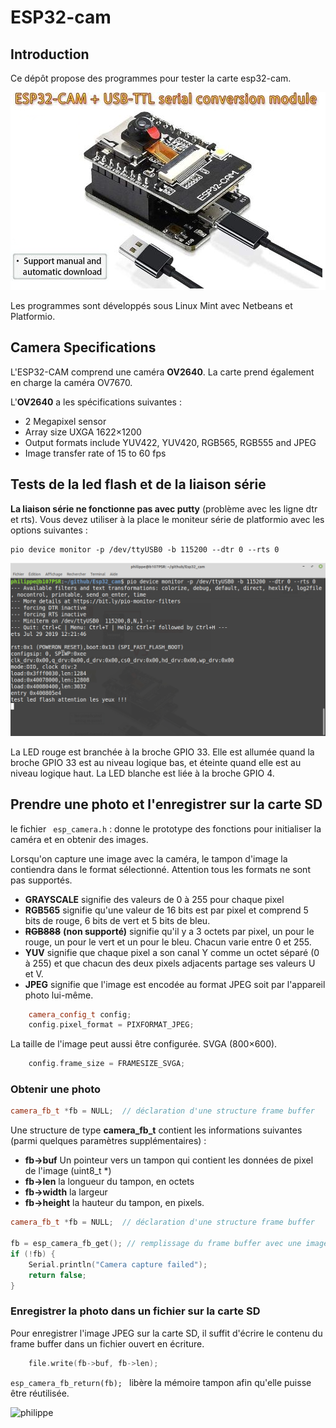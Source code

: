 ﻿# ESP32-cam

## Introduction
Ce dépôt propose des programmes pour tester la carte esp32-cam.

![ESP32-cam](/img/board_ESP32_cam.png)

Les programmes sont développés sous Linux Mint avec Netbeans et Platformio.

## Camera Specifications

L'ESP32-CAM comprend une caméra **OV2640**. La carte prend également en charge la caméra OV7670.

L'**OV2640** a les spécifications suivantes :

-   2 Megapixel sensor
-   Array size UXGA 1622×1200
-   Output formats include YUV422, YUV420, RGB565, RGB555 and JPEG
-   Image transfer rate of 15 to 60 fps

## Tests de la led flash et de la liaison série

**La liaison série ne fonctionne pas avec putty** (problème avec les ligne dtr et rts).
Vous devez utiliser à la place le moniteur série de platformio avec les options suivantes :
```
pio device monitor -p /dev/ttyUSB0 -b 115200 --dtr 0 --rts 0
```
![screen shot](/img/ESP32_cam_serial.png)

La LED rouge est branchée à la broche GPIO 33. Elle est allumée quand la broche GPIO 33 est au niveau logique bas, et éteinte quand elle est au niveau logique haut.
La LED blanche est liée à la broche GPIO 4.

## Prendre une photo et l'enregistrer sur la carte SD

le fichier ``` esp_camera.h``` : donne le prototype des fonctions pour initialiser la caméra et en obtenir des images.

Lorsqu'on  capture une image avec la caméra, le tampon d'image la contiendra dans le format sélectionné. Attention tous les formats ne sont pas supportés. 

 - **GRAYSCALE** signifie des valeurs de 0 à 255 pour chaque pixel 
 - **RGB565** signifie qu'une valeur de 16 bits est par pixel et comprend 5 bits de rouge, 6 bits de vert et 5 bits de bleu.  
 - **~~RGB888~~**  **(non supporté)** signifie qu'il y a 3 octets par pixel, un pour le rouge, un pour le vert et un pour le bleu. Chacun varie entre 0 et 255.  
 - **YUV** signifie que chaque pixel a son canal Y comme un octet séparé (0 à 255) et que chacun des deux pixels adjacents partage ses valeurs U et V. 
 -  **JPEG** signifie que l'image est encodée au format JPEG soit par l'appareil photo lui-même.
 
```cpp
	camera_config_t config;
	config.pixel_format = PIXFORMAT_JPEG;
```
La taille de l'image peut aussi être configurée. SVGA (800×600).
```cpp
	config.frame_size = FRAMESIZE_SVGA;
```
### Obtenir une photo

```cpp
camera_fb_t *fb = NULL;  // déclaration d'une structure frame buffer
```
Une structure de  type **camera_fb_t** contient les informations suivantes (parmi quelques paramètres supplémentaires) :  

 - **fb->buf** Un pointeur vers un tampon qui contient les données de pixel de l'image (uint8_t *) 
 - **fb->len** la longueur du tampon, en octets 
 - **fb->width** la largeur
 - **fb->height**  la hauteur du tampon, en pixels.

```cpp
camera_fb_t *fb = NULL;  // déclaration d'une structure frame buffer

fb = esp_camera_fb_get(); // remplissage du frame buffer avec une image
if (!fb) {
	Serial.println("Camera capture failed");
	return false;
}
```
### Enregistrer la photo dans un fichier sur la carte SD

Pour enregistrer l'image JPEG sur la carte SD, il suffit d'écrire le contenu du frame buffer dans un fichier ouvert en écriture.

```cpp
	file.write(fb->buf, fb->len);
```

```esp_camera_fb_return(fb); ``` libère la mémoire tampon afin qu'elle puisse être réutilisée.

![philippe](/img/picture7.jpg)
